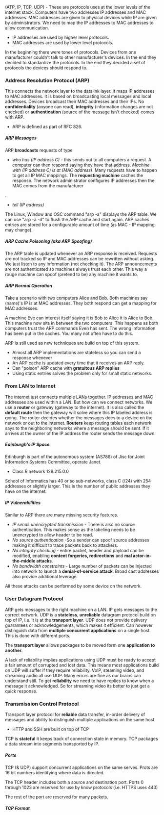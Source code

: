 (ATP, IP, TCP, UDP) - These are protocols uses at the lower levels of the internet stack. Computers have two addresses IP addresses and MAC addresses. MAC addresses are given to physical devices while IP are given by administrators. We need to map the IP addresses to MAC addresses to allow communication.

- IP addresses are used by higher level protocols.
- MAC addresses are used by lower level protocols.

In the beginning there were tones of protocols. Devices from one manufacturer couldn't talk to other manufacturer's devices. In the end they decided to standardize the protocols. In the end they decided a set of protocols the devices should respond to.

### Address Resolution Protocol (ARP)
This connects the network layer to the datalink layer. It maps IP addresses to MAC addresses. It is based on broadcasting local messages and local addresses. Devices broadcast their MAC addresses and their IPs. No **confidentiality** (anyone can read), **integrity** (information changes are not checked) or **authentication** (source of the message isn't checked) comes with ARP. 

- ARP is defined as part of RFC 826.

##### ARP Messages
ARP **broadcasts** requests of type 

- *who has (IP address C)* - this sends out to all computers a request. A computer can then respond saying they have that address. *Machine with (IP address C) is at (MAC address)*. Many requests have to happen to get all IP MAC mappings. The **requesting machine** caches the response. The network administrator configures IP addresses then the MAC comes from the manufacturer

.
- *tell (IP address)*

The Linux, Window and OSC command "arp -a" displays the ARP table. We can use "arp -a -d" to flush the ARP cache and start again. ARP caches entries are stored for a configurable amount of time (as MAC - IP mapping may change).

##### ARP Cache Poisoning (aka ARP Spoofing)
The ARP table is updated whenever an ARP response is received. Requests are not tracked so IP and MAC addresses can be rewritten without asking. We just listen to any information (not checking it). The ARP announcements are not authenticated so machines always trust each other. This way a rouge machine can spoof (pretend to be) any machine it wants to.

##### ARP Normal Operation
Take a scenario with two computers Alice and Bob. Both machines say (name)'s IP is at MAC addresses. They both respond can get a mapping for MAC addresses.

A machine Eve can interest itself saying it is Bob to Alice it is Alice to Bob. This machine now sits in between the two computers. This happens as both computers trust the ARP commands Even has sent. The wrong information has been put in the caches. You many not often have to do this.

ARP is still used as new techniques are build on top of this system.

- Almost all ARP implementations are stateless so you can send a response whenever
- An ARP cache is updated every time that it receives an ARP reply.
- Can "poison" ARP cache with **gratuitous ARP replies**
- Using static entries solves the problem only for small static networks.

### From LAN to Internet
The internet just connects multiple LANs together. IP addresses and MAC addresses are used within a LAN. But how can we connect networks. We use a **router** or gateway (gateway to the internet). It is also called the **default route** then the gateway will solve where this IP labeled address is going. The router decides whether the messages does to a device on the network or out to the internet. **Routers** keep routing tables each network says to the neighboring networks where a message should be sent. If it arrives at the owner of the IP address the router sends the message down.

##### Edinburgh's IP Space
Edinburgh is part of the autonomous system (AS786) of Jisc for Joint Information Systems Committee, operate Janet.
- Class $B$ network $129.215.0.0$ 

School of Informatics has 40 or so sub-networks, class C (/24) with 254 addresses or slightly larger. This is the number of public addresses they have on the internet.

##### IP Vulnerabilities
Similar to ARP there are many missing security features.
- *IP sends unencrypted transmission* - There is also no source authentication. This makes sense as the labeling needs to be unencrypted to allow header to be read.  
- *No source authentication* -So a sender can spoof source addresses making it difficult to trace packets back to attackers.
- *No integrity checking* - entire packet, header and payload can be modified, enabling **content forgeries, redirections** and **mal actor-in-the-middle attacks**.
- *No bandwidth constraints* - Large number of packets can be injected into network to launch a **denial-of-service attack**. Broad cast addresses also provide additional leverage.

All these attacks can be performed by some device on the network.


### User Datagram Protocol
ARP gets messages to the right machine on a LAN. IP gets messages to the correct network. UDP is a **stateless**, **unreliable** datagram protocol build on top of IP, i.e. it is at the **transport layer**. UDP does not provide delivery guarantees or acknowledgements, which makes it efficient. Can however distinguish data from **multiple concurrent applications** on a single host. This is done with different ports.

The **transport layer** allows packages to be moved form one **application to another**.

A lack of reliability implies applications using UDP must be ready to accept a fair amount of corrupted and lost data. This means most applications build on UDP will suffer if they require reliability. VoIP, steaming video, and streaming audio all use UDP. Many errors are fine as our brains can understand still. To get **reliability** we need to have replies to know when a message it acknowledged. So for streaming video its better to just get a quick response.

### Transmission Control Protocol
Transport layer protocol for **reliable** data transfer, in-order delivery of messages and ability to distinguish multiple applications on the same host.

- HTTP and SSH are built on top of TCP

TCP is **stateful** it keeps track of connection state in memory. TCP packages a data stream into segments transported by IP.

##### Ports
TCP (& UDP) support concurrent applications on the same serves. Prots are 16 bit numbers identifying where data is directed.

The TCP header includes both a source and destination port. Ports 0 through 1023 are reserved for use by know protocols (i.e. HTTPS uses 443)

The rest of the port are reserved for many packets.

##### TCP Format


